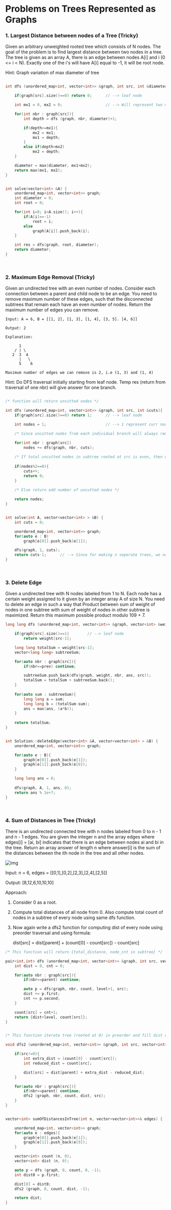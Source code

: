 # Problems on Trees Represented as Graphs


### 1. Largest Distance between nodes of a Tree (Tricky)
Given an arbitrary unweighted rooted tree which consists of N nodes. The goal of the problem is to find largest distance between two nodes in a tree. The tree is given as an array A, there is an edge between nodes A[i] and i (0 <= i < N). Exactly one of the i's will have A[i] equal to -1, it will be root node.

Hint: Graph variation of max diameter of tree

```cpp

int dfs (unordered_map<int, vector<int>> &graph, int src, int &diameter){

    if(graph[src].size()==0) return 0;      // --> leaf node

    int mx1 = 0, mx2 = 0;                   // --> Will represent two maxlength of subtrees rooted at src

    for(int nbr : graph[src]){
        int depth = dfs (graph, nbr, diameter)+1;

        if(depth>=mx1){
            mx2 = mx1;
            mx1 = depth;
        }
        else if(depth>mx2)
            mx2 = depth;
    }

    diameter = max(diameter, mx1+mx2);
    return max(mx1, mx2);
}


int solve(vector<int> &A) {
    unordered_map<int, vector<int>> graph;
    int diameter = 0;
    int root = 0;

    for(int i=0; i<A.size(); i++){
        if(A[i]==-1)
            root = i;
        else
            graph[A[i]].push_back(i);
    }

    int res = dfs(graph, root, diameter);
    return diameter;
}

```

<br>

### 2. Maximum Edge Removal (Tricky)
Given an undirected tree with an even number of nodes. Consider each connection between a parent and child node to be an edge. You need to remove maximum number of these edges, such that the disconnected subtrees that remain each have an even number of nodes. Return the maximum number of edges you can remove.

```
Input: A = 6, B = [[1, 2], [1, 3], [1, 4], [3, 5]. [4, 6]]

Output: 2

Explanation:

      1
    / | \
   2  3  4
      |   \
      5    6
      
Maximum number of edges we can remove is 2, i.e (1, 3) and (1, 4)
```

Hint: Do DFS traversal initially starting from leaf node. Temp res (return from traversal of one nbr) will give answer for one branch.

```cpp

/* function will return uncutted nodes */

int dfs (unordered_map<int, vector<int>> &graph, int src, int &cuts){
    if(graph[src].size()==0) return 1;      // --> leaf node

    int nodes = 1;                          // --> 1 represent curr node

    /* Since uncutted nodes from each individual branch will always remain odd we will simply add them */

    for(int nbr : graph[src])
        nodes += dfs(graph, nbr, cuts);
    
    /* If total uncutted nodes in subtree rooted at src is even, then do one cut and return 0 */
    
    if(nodes%2==0){
        cuts++;
        return 0;
    }
    
    /* Else return odd number of uncutted nodes */

    return nodes;
}


int solve(int A, vector<vector<int> > &B) {
    int cuts = 0;

    unordered_map<int, vector<int>> graph;
    for(auto e : B)
        graph[e[0]].push_back(e[1]);

    dfs(graph, 1, cuts);
    return cuts-1;      // --> Since for making n seperate trees, we need to make n-1 cuts!
}
```

<br>

### 3. Delete Edge
Given a undirected tree with N nodes labeled from 1 to N. Each node has a certain weight assigned to it given by an integer array A of size N. You need to delete an edge in such a way that Product between sum of weight of nodes in one subtree with sum of weight of nodes in other subtree is maximized. Return this maximum possible product modulo 109 + 7.

```cpp
long long dfs (unordered_map<int, vector<int>> &graph, vector<int> &weight, int src, long long &ans, int prev){

    if(graph[src].size()==1)        // --> leaf node 
        return weight[src-1];

    long long totalSum = weight[src-1];
    vector<long long> subtreeSum;

    for(auto nbr : graph[src]){
        if(nbr==prev) continue;

        subtreeSum.push_back(dfs(graph, weight, nbr, ans, src));
        totalSum = totalSum + subtreeSum.back();
    }
        
    for(auto sum : subtreeSum){
        long long a = sum;
        long long b = (totalSum-sum);
        ans = max(ans, (a*b));
    }
    
    return totalSum;
}


int Solution::deleteEdge(vector<int> &A, vector<vector<int> > &B) {
    unordered_map<int, vector<int>> graph;

    for(auto e : B){
        graph[e[0]].push_back(e[1]);
        graph[e[1]].push_back(e[0]);
    }

    long long ans = 0;
    
    dfs(graph, A, 1, ans, 0);
    return ans % 1e+7;
}
```

<br>

### 4. Sum of Distances in Tree (Tricky)
There is an undirected connected tree with n nodes labeled from 0 to n - 1 and n - 1 edges. You are given the integer n and the array edges where edges[i] = [ai, bi] indicates that there is an edge between nodes ai and bi in the tree. Return an array answer of length n where answer[i] is the sum of the distances between the ith node in the tree and all other nodes.

![img](https://assets.leetcode.com/uploads/2021/07/23/lc-sumdist1.jpg)

Input: n = 6, edges = [[0,1],[0,2],[2,3],[2,4],[2,5]]

Output: [8,12,6,10,10,10]

Approach: 
1. Consider 0 as a root. 
2. Compute total distances of all node from 0. Also compute total count of nodes in a subtree of every node using same dfs function.
3. Now again write a dfs2 function for computing dist of every node using preorder traversal and using formula:
    
    dist[src] = dist[parent] + (count[0] - count[src]) - count[src]


```cpp
/* This function will return {total_distance, node_cnt in subtree} */

pair<int,int> dfs (unordered_map<int, vector<int>> &graph, int src, vector<int> &count, int level, int parent){
    int dist = 0, cnt = 0;

    for(auto nbr : graph[src]){
        if(nbr==parent) continue;

        auto p = dfs(graph, nbr, count, level+1, src); 
        dist += p.first;
        cnt += p.second;
    }

    count[src] = cnt+1;
    return {dist+level, count[src]};
}


/* This function iterate tree (rooted at 0) in preorder and fill dist vector for all nodes */

void dfs2 (unordered_map<int, vector<int>> &graph, int src, vector<int> &count, vector<int> &dist, int parent){

    if(src!=0){
        int extra_dist = (count[0] - count[src]);
        int reduced_dist = count[src];

        dist[src] = dist[parent] + extra_dist - reduced_dist;  
    } 

    for(auto nbr : graph[src]){
        if(nbr==parent) continue;
        dfs2 (graph, nbr, count, dist, src);
    }
}


vector<int> sumOfDistancesInTree(int n, vector<vector<int>>& edges) {

    unordered_map<int, vector<int>> graph;
    for(auto e : edges){
        graph[e[0]].push_back(e[1]);
        graph[e[1]].push_back(e[0]);
    }

    vector<int> count (n, 0);
    vector<int> dist (n, 0);

    auto p = dfs (graph, 0, count, 0, -1);        
    int dist0 = p.first;

    dist[0] = dist0;
    dfs2 (graph, 0, count, dist, -1);

    return dist;
}
```
